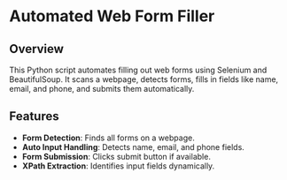 # Automated Web Form Filler

## Overview
This Python script automates filling out web forms using Selenium and BeautifulSoup. It scans a webpage, detects forms, fills in fields like name, email, and phone, and submits them automatically.

## Features
- **Form Detection**: Finds all forms on a webpage.
- **Auto Input Handling**: Detects name, email, and phone fields.
- **Form Submission**: Clicks submit button if available.
- **XPath Extraction**: Identifies input fields dynamically.